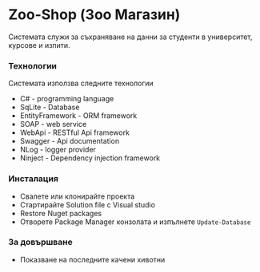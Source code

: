 # Zoo-Shop (Зоо Магазин)


Системата служи за съхраняване на данни за студенти в
университет, курсове и изпити.


  

### Технологии

Системата използва следните технологии

* C# - programming language
* SqLite - Database 
* EntityFramework - ORM framework
* SOAP - web service
* WebApi - RESTful Api framework
* Swagger - Api documentation
* NLog - logger provider
* Ninject - Dependency injection framework


### Инсталация

 - Свалете или клонирайте проекта
 - Стартирайте Solution file с Visual studio
 - Restore Nuget packages
 - Отворете Package Manager конзолата и изпълнете `Update-Database`




### За довършване

 - Показване на последните качени хивотни




